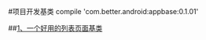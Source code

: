 #项目开发基类
compile 'com.better.android:appbase:0.1.01'

##[1、一个好用的列表页面基类](./readme/README_RecyclerView.md "一个好用的列表页面")